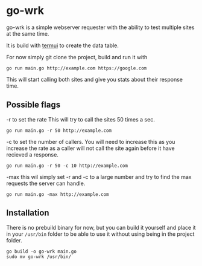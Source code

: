 # go-wrk

go-wrk is a simple webserver requester with the ability to test multiple sites at the same time.

It is build with [termui](https://github.com/gizak/termui) to create the data table.

For now simply git clone the project, build and run it with

```
go run main.go http://example.com https://google.com
```

This will start calling both sites and give you stats about their response time.

## Possible flags
-r to set the rate
This will try to call the sites 50 times a sec.
```
go run main.go -r 50 http://example.com
```

-c to set the number of callers.
You will need to increase this as you increase the rate as a caller will not call the site again before it have recieved a response.
```
go run main.go -r 50 -c 10 http://example.com
```

-max this wil simply set -r and -c to a large number and try to find the max requests the server can handle.
```
go run main.go -max http://example.com
```

## Installation
There is no prebuild binary for now, but you can build it yourself and place it in your `/usr/bin` folder to be able to use it without using being in the project folder.

```
go build -o go-wrk main.go
sudo mv go-wrk /usr/bin/
```
